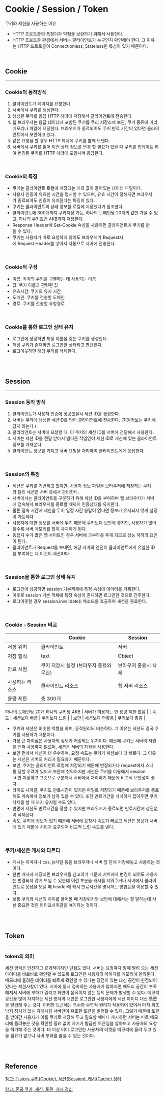 # Cookie / Session / Token

쿠키와 세션을 사용하는 이유

- HTTP 프로토콜의 특징이자 약점을 보완하기 위해서 사용한다.
- HTTP 프로토콜 환경에서 서버는 클라이언트가 누구인지 확인해야 한다. 그 이유는 HTTP 프로토콜이 Connectionless, Stateless한 특성이 있기 때문이다.

<br/>

## Cookie

---

### Cookie의 동작방식

1. 클라이언트가 페이지를 요청한다.
2. 서버에서 쿠키를 생성한다.
3. 생성한 쿠키를 응답 HTTP 헤더에 저장해서 클라이언트에 전송한다.
4. 웹 브라우저는 응답 데이터에 포함된 쿠키를 쿠리 저장소에 보관, 쿠키 종류에 따라 메모리나 파일에 저장한다. 브라우저가 종료되어도 쿠키 만료 기간이 있다면 클라이언트에서 보관하고 있다.
5. 같은 요청을 할 경우 HTTP 헤더에 쿠키를 함께 보낸다.
6. 서버에서 쿠키를 읽어 이전 상태 정보를 변경 할 필요가 있을 때 쿠키를 업데이트 하여 변경된 쿠키를 HTTP 헤더에 포함시켜 응답한다.

<br/>

### Cookie의 특징

- 쿠키는 클라이언트 로컬에 저장되는 키와 값이 들어있는 데이터 파일이다.
- 사용자 인증이 유효한 시간을 명시할 수 있으며, 유효 시간이 정해지면 브라우저가 종료되어도 인증이 유지된다는 특징이 있다.
- 쿠키는 클라이언트의 상태 정보를 로컬에 저장했다가 참조한다.
- 클라이언트에 300개까지 쿠키저장 가능, 하나의 도메인당 20개의 값만 가질 수 있고, 하나의 쿠키값은 4KB까지 저장한다.
- Response Header에 Set-Cookie 속성을 사용하면 클라이언트에 쿠키를 만들 수 있다.
- 쿠키는 사용자가 따로 요청하지 않아도 브라우저가 Request시에 Request Header를 넣어서 자동으로 서버에 전송한다.

<br/>

### Cookie의 구성

- 이름: 각각의 쿠키를 구별하는 데 사용되는 이름
- 값: 쿠키 이름과 관련된 값
- 유효시간: 쿠키의 유지 시간
- 도메인: 쿠키를 전송할 도메인
- 경로: 쿠키를 전송할 요청경로

<br/>

### Cookie를 통한 로그인 상태 유지

- 로그인에 성공하면 특정 이름을 갖는 쿠키를 생성한다.
- 해당 쿠키가 존재하면 로그인한 상태라고 판단한다.
- 로그아웃하면 해당 쿠키를 삭제한다.

<br/>
<br/>

## Session

---

### Session 동작 방식

1. 클라이언트가 사용자 인증에 성공했을시 세션 ID를 생성한다.
2. 서버는 쿠키에 생성한 세션ID를 담아 클라이언트에 전송한다. (회원정보는 쿠키에 담지 않는다.)
3. 클라리언트는 서버에 요청할 때, 이 쿠키의 세션 ID를 서버에 전달해서 사용한다.
4. 서버는 세션 ID를 전달 받아서 별다른 작업없이 세션 ID로 세션에 있는 클라이언트 정보를 가져온다.
5. 클라이언트 정보를 가지고 서버 요청을 처리하여 클라이언트에게 응답한다.

<br/>

### Session의 특징

- 세션은 쿠키를 기반하고 있지만, 사용자 정보 파일을 브라우저에 저장하는 쿠키와 달리 세션은 서버 측에서 관리한다.
- 서버에서는 클라이언트를 구분하기 위해 세션 ID를 부여하며 웹 브라우저가 서버에 접속해서 브라우저를 종료할 때까지 인증상태를 유지한다.
- 물론 접속 시간에 제한을 두어 일정 시간 응답이 없다면 정보가 유지되지 않게 설정이 가능하다.
- 사용자에 대한 정보를 서버에 두기 때문에 쿠키보다 보안에 좋지만, 사용자가 많아질수록 서버 메모리를 많이 차지하게 된다.
- 동접자 수가 많은 웹 사이트인 경우 서버에 과부하를 주게 되므로 성능 저하의 요인이 된다.
- 클라이언트가 Request를 보내면, 해당 서버의 엔진이 클라이언트에게 유일한 ID를 부여하는 데 이것이 세션ID다.

<br/>

### Session을 통한 로그인 상태 유지

- 로그인에 성공하면 session 기본객체에 특정 속성에 데이터를 기록한다.
- 이후로 session 기본 객체에 특정 속성이 존재하면 로그인한 것으로 간주한다.
- 로그아웃할 경우 session.invalidate() 메소드를 호출하여 세션을 종료한다.

<br/>

### Cookie - Session 비교

|  | Cookie | Session |
| --- | --- | --- |
| 저장 위치 | 클라이언트 | 서버 |
| 저장 형식 | text | Object |
| 만료 시점 | 쿠키 저장시 설정 (브라우저 종료와 무관) | 브라우저 종료시 삭제 |
| 사용하는 리소스 | 클라이언트 리소스 | 웹 서버 리소스 |
| 용량 제한 | 총 300개
하나의 도메인당 20개
하나의 쿠키당 4KB | 서버가 허용하는 한 용량 제한 없음 |
| 속도 | 세션보다 빠름 | 쿠키보다 느림 |
| 보안 | 세션보다 안좋음 | 쿠키보다 좋음 |

- 쿠키와 세션은 비슷한 역할을 하며, 동작원리도 비슷하다. 그 이유는 세션도 결국 쿠키를 사용하기 때문이다.
- 가장 큰 차이점은 사용자의 정보가 저장되는 위치이다. 때문에 쿠키는 서버의 자원을 전혀 사용하지 않으며, 세션은 서버의 자원을 사용한다.
- 보안 면에서 세션이 더 우수하며, 요청 속도는 쿠키가 세션보다 더 빠르다. 그 이유는 세션은 서버의 처리가 필요하기 때문이다.
- 보안, 쿠키는 클라이언트 로컬에 저장되기 때문에 변질되거나 request에서 스니핑 당할 우려가 있어서 보안에 취약하지만 세션은 쿠키를 이용해서 session Id 만 저장하고 그것으로 구분해서 서버에서 처리하기 때문에 비교적 보안성이 좋다.
- 라이프 사이클, 쿠키도 만료시간이 있지만 파일로 저장되기 때문에 브라우저를 종료해도 계속해서 정보가 남아 있을 수 있다. 또한 만료기간을 넉넉하게 잡아두면 쿠키삭제를 할 때 까지 유지될 수도 있다.
- 반면에 세션도 만료시간을 정할 수 있지만 브라우저가 종료되면 만료시간에 상관없이 삭제된다.
- 속도, 쿠키에 정보가 있기 때문에 서버에 요청시 속도가 빠르고 세션은 정보가 서버에 있기 때문에 처리가 요구되어 비교적 느린 속도를 낸다.

<br/>

### **쿠키/세션은 캐시와 다르다**

- 캐시는 이미지나 css, js파일 등을 브라우저나 서버 앞 단에 저장해놓고 사용하는 것이다.
- 한번 캐시에 저장되면 브라우저를 참고하기 때문에 서버에서 변경이 되어도 사용자는 변경되지 않게 보일 수 있는데 이런 부분을 캐시를 지워주거나 서버에서 클라이언트로 응답을 보낼 때 header에 캐시 만료시간을 명시하는 방법등을 이용할 수 있다.
- 보통 쿠키와 세션의 차이를 물어볼 때 저장위치와 보안에 대해서는 잘 말하는데 사실 중요한 것은 라이프사이클을 얘기하는 것이다.

<br/>
<br/>

## Token

---

### token의 의미

세션 방식은 안전하고 효과적이지만 단점도 있다. 서버는 요청마다 함께 딸려 오는 세션 아이디를 바로바로 확인할 수 있도록 로그인한 사용자의 아이디를 메모리에 올려둔다. 메모리에 올려둔 데이터를 빠르게 확인할 수 있다는 장점이 있는 대신 공간이 한정되어 있다는 제한사항이 있다. 서버에 동시 접속하는 사용자가 많아지면 메모리 공간이 부족해져서 서버에 부하가 걸리고 화면이 움직이지 않는 등의 문제가 발생할 수 있다. 메모리 공간을 많이 차지하는 세션 방식의 대안은 로그인한 사용자에게 세션 아이디 대신 **토큰**을 발급해 주는 것다. 이러한 토큰에는 특수한 수학적 원리가 적용되어 있어서 마치 위조 방지 장치가 있는 지폐처럼 서버만이 유효한 토큰을 발행할 수 있다. 그렇기 때문에 토큰을 받아간 사용자가 이를 쿠키로 저장해 두고 필요할 때마다 제시하면 서버는 따로 메모리에 올려놓은 것을 확인할 필요 없이 자기가 발급한 토큰임을 알아보고 사용자의 요청을 허가해 주는 것이다. 더 이상 이미 로그인한 사용자의 티켓을 메모리에 올려 두고 있을 필요가 없으니 서버 부하를 줄일 수 있는 것이다.

<br/>
<br/>

## Reference

[참고: Tistory 쿠키(Cookie), 세션(Session), 캐시(Cache) 정리](https://kihyeoksong.tistory.com/99)

[참고: 혼공 쿠키, 세션, 토큰, 캐시 정리](https://hongong.hanbit.co.kr/%EC%99%84%EB%B2%BD-%EC%A0%95%EB%A6%AC-%EC%BF%A0%ED%82%A4-%EC%84%B8%EC%85%98-%ED%86%A0%ED%81%B0-%EC%BA%90%EC%8B%9C-%EA%B7%B8%EB%A6%AC%EA%B3%A0-cdn/)